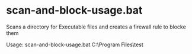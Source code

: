 # scan-and-block-usage.bat

Scans a directory for Executable files and creates a firewall rule to blocke them

Usage:
scan-and-block-usage.bat C:\Program Files\test
